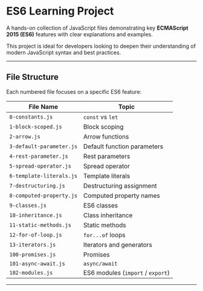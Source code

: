 # ES6 Learning Project

A hands-on collection of JavaScript files demonstrating key **ECMAScript 2015 (ES6)** features with clear explanations and examples.

This project is ideal for developers looking to deepen their understanding of modern JavaScript syntax and best practices.

---

## File Structure

Each numbered file focuses on a specific ES6 feature:

| File Name              | Topic                              |
|------------------------|------------------------------------|
| `0-constants.js`       | `const` vs `let`                   |
| `1-block-scoped.js`    | Block scoping                      |
| `2-arrow.js`           | Arrow functions                    |
| `3-default-parameter.js` | Default function parameters     |
| `4-rest-parameter.js`  | Rest parameters                    |
| `5-spread-operator.js` | Spread operator                    |
| `6-template-literals.js` | Template literals              |
| `7-destructuring.js`   | Destructuring assignment          |
| `8-computed-property.js` | Computed property names        |
| `9-classes.js`         | ES6 classes                        |
| `10-inheritance.js`    | Class inheritance                  |
| `11-static-methods.js` | Static methods                     |
| `12-for-of-loop.js`    | `for...of` loops                   |
| `13-iterators.js`      | Iterators and generators           |
| `100-promises.js`      | Promises                           |
| `101-async-await.js`   | `async/await`                      |
| `102-modules.js`       | ES6 modules (`import` / `export`)  |

---
